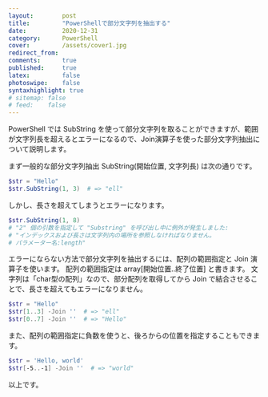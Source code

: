 ```yaml
---
layout:        post
title:         "PowerShellで部分文字列を抽出する"
date:          2020-12-31
category:      PowerShell
cover:         /assets/cover1.jpg
redirect_from:
comments:      true
published:     true
latex:         false
photoswipe:    false
syntaxhighlight: true
# sitemap: false
# feed:    false
---
```


PowerShell では SubString を使って部分文字列を取ることができますが、範囲が文字列長を超えるとエラーになるので、Join演算子を使った部分文字列抽出について説明します。

まず一般的な部分文字列抽出 SubString(開始位置, 文字列長) は次の通りです。

```powershell
$str = "Hello"
$str.SubString(1, 3)  # => "ell"
```

しかし、長さを超えてしまうとエラーになります。

```powershell
$str.SubString(1, 8)
# "2" 個の引数を指定して "Substring" を呼び出し中に例外が発生しました: 
# "インデックスおよび長さは文字列内の場所を参照しなければなりません。
# パラメーター名:length"
```

エラーにならない方法で部分文字列を抽出するには、配列の範囲指定と Join 演算子を使います。
配列の範囲指定は array[開始位置..終了位置] と書きます。
文字列は「char型の配列」なので、部分配列を取得してから Join で結合させることで、長さを超えてもエラーになりません。

```powershell
$str = "Hello"
$str[1..3] -Join ''  # => "ell"
$str[0..7] -Join ''  # => "Hello"
```

また、配列の範囲指定に負数を使うと、後ろからの位置を指定することもできます。

```powershell
$str = 'Hello, world'
$str[-5..-1] -Join ''  # => "world"
```

以上です。

